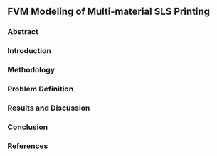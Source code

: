 ## FVM Modeling of Multi-material SLS Printing 
### Abstract 
### Introduction 
### Methodology 
### Problem Definition 
### Results and Discussion 
### Conclusion 
### References 
